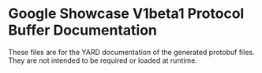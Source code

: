 # Google Showcase V1beta1 Protocol Buffer Documentation

These files are for the YARD documentation of the generated protobuf files.
They are not intended to be required or loaded at runtime.
